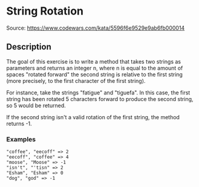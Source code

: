 # String Rotation

Source: https://www.codewars.com/kata/5596f6e9529e9ab6fb000014

## Description

The goal of this exercise is to write a method that takes two strings as parameters and returns an integer n, where n is equal to the amount of spaces "rotated forward" the second string is relative to the first string (more precisely, to the first character of the first string).

For instance, take the strings "fatigue" and "tiguefa". In this case, the first string has been rotated 5 characters forward to produce the second string, so 5 would be returned.

If the second string isn't a valid rotation of the first string, the method returns -1.

### Examples

```
"coffee", "eecoff" => 2
"eecoff", "coffee" => 4
"moose", "Moose" => -1
"isn't", "'tisn" => 2
"Esham", "Esham" => 0
"dog", "god" => -1
```
